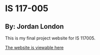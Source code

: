 # IS 117-005
## By: Jordan London

This is my final project website for IS 117005.

[The website is viewable here](https://jwlondon98.github.io/personal-site/)
